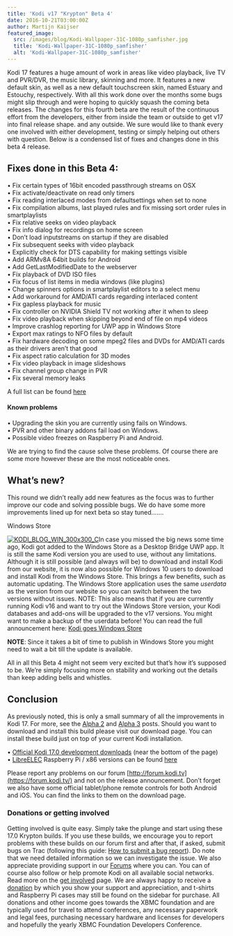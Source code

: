 ```yaml
---
title: 'Kodi v17 "Krypton" Beta 4'
date: 2016-10-21T03:00:00Z
author: Martijn Kaijser
featured_image:
  src: /images/blog/Kodi-Wallpaper-31C-1080p_samfisher.jpg
  title: 'Kodi-Wallpaper-31C-1080p_samfisher'
  alt: 'Kodi-Wallpaper-31C-1080p_samfisher'
---
```

Kodi 17 features a huge amount of work in areas like video playback, live TV and PVR/DVR, the music library, skinning and more. It features a new default skin, as well as a new default touchscreen skin, named Estuary and Estouchy, respectively. With all this work done over the months some bugs might slip through and were hoping to quickly squash the coming beta releases. The changes for this fourth beta are the result of the continuous effort from the developers, either from inside the team or outside to get v17 into final release shape. and any outside. We sure would like to thank every one involved with either development, testing or simply helping out others with question. Below is a condensed list of fixes and changes done in this beta 4 release.

 Fixes done in this Beta 4:
--------------------------

 • Fix certain types of 16bit encoded passthrough streams on OSX  
 • Fix activate/deactivate on read only timers  
 • Fix reading interlaced modes from defaultsettings when set to none  
 • Fix compilation albums, last played rules and fix missing sort order rules in smartplaylists  
 • Fix relative seeks on video playback  
 • Fix info dialog for recordings on home screen  
 • Don’t load inputstreams on startup if they are disabled  
 • Fix subsequent seeks with video playback  
 • Explicitly check for DTS capability for making settings visible  
 • Add ARMv8A 64bit builds for Android  
 • Add GetLastModifiedDate to the webserver  
 • Fix playback of DVD ISO files  
 • Fix focus of list items in media windows (like plugins)  
 • Change spinners options in smartplaylist editors to a select menu  
 • Add workaround for AMD/ATI cards regarding interlaced content  
 • Fix gapless playback for music  
 • Fix controller on NVIDIA Shield TV not working after it when to sleep  
 • Fix video playback when skipping beyond end of file on mp4 videos  
 • Improve crashlog reporting for UWP app in Windows Store  
 • Export max ratings to NFO files by default  
 • Fix hardware decoding on some mpeg2 files and DVDs for AMD/ATI cards as their drivers aren’t that good  
 • Fix aspect ratio calculation for 3D modes  
 • Fix video playback in image slideshows  
 • Fix channel group change in PVR  
 • Fix several memory leaks

 A full list can be found [here](https://github.com/xbmc/xbmc/pulls?q=is%3Apr+milestone%3A%22Krypton+17.0-beta3%22+is%3Aclosed)

 #### Known problems

 • Upgrading the skin you are currently using fails on Windows.  
 • PVR and other binary addons fail load on Windows.  
 • Possible video freezes on Raspberry Pi and Android.

 We are trying to find the cause solve these problems. Of course there are some more however these are the most noticeable ones.

 What’s new?
-----------

 This round we didn’t really add new features as the focus was to further improve our code and solving possible bugs. We do have some more improvements lined up for next beta so stay tuned…….

 Windows Store

 [![KODI_BLOG_WIN_300x300_C](/sites/default/files/uploads/KODI_BLOG_WIN_300x300_C-160x160.png)](/article/kodi-goes-windows-store)In case you missed the big news some time ago, Kodi got added to the Windows Store as a Desktop Bridge UWP app. It is still the same Kodi version you are used to use, without any limitations. Although it is still possible (and always will be) to download and install Kodi from our website, it is now also possible for Windows 10 users to download and install Kodi from the Windows Store. This brings a few benefits, such as automatic updating. The Windows Store application uses the same *userdata* as the version from our website so you can switch between the two versions without issues. NOTE: This also means that if you are currently running Kodi v16 and want to try out the Windows Store version, your Kodi databases and add-ons will be upgraded to the v17 versions. You might want to make a backup of the userdata before! You can read the full announcement here: [Kodi goes Windows Store](/article/kodi-goes-windows-store)

 **NOTE**: Since it takes a bit of time to publish in Windows Store you might need to wait a bit till the update is available.

  

  

  

 All in all this Beta 4 might not seem very excited but that’s how it’s supposed to be. We’re simply focusing more on stability and working out the details than keep adding bells and whistles.

  Conclusion
----------

 As previously noted, this is only a small summary of all the improvements in Kodi 17. For more, see the [Alpha 2](/article/kodi-v17-krypton-alpha-2 "Kodi v17 “Krypton” Alpha 2") and [Alpha 3](/article/kodi-v17-krypton-alpha-3 "Kodi v17 “Krypton” Alpha 3") posts. Should you want to download and install this build please visit our download page. You can install these build just on top of your current Kodi installation.

 • [Official Kodi 17.0 development downloads](/download) (near the bottom of the page)  
 • [LibreELEC](https://libreelec.tv/downloads/) Raspberry Pi / x86 versions can be found [here](https://libreelec.tv/downloads/)

 Please report any problems on our forum [http://forum.kodi.tv](https://forum.kodi.tv/) and not on the release announcement. Don’t forget we also have some official tablet/phone remote controls for both Android and iOS. You can find the links to them on the download page.

 ### Donations or getting involved

 Getting involved is quite easy. Simply take the plunge and start using these 17.0 Krypton builds. If you use these builds, we encourage you to report problems with these builds on our forum first and after that, if asked, submit bugs on Trac (following this guide: [How to submit a bug report](https://kodi.wiki/view/HOW-TO:Submit_a_bug_report)). Do note that we need detailed information so we can investigate the issue. We also appreciate providing support in our [Forums](https://forum.kodi.tv/ "Kodi Forums") where you can. You can of course also follow or help promote Kodi on all available social networks. Read more on the [get involved](/get-involved) page. We are always happy to receive a [donation](/contribute/donate "Donate") by which you show your support and appreciation, and t-shirts and Raspberry Pi cases may still be found on the sidebar for purchase. All donations and other income goes towards the XBMC foundation and are typically used for travel to attend conferences, any necessary paperwork and legal fees, purchasing necessary hardware and licenses for developers and hopefully the yearly XBMC Foundation Developers Conference.

 